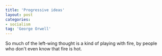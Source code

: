 ```yaml
---
title: 'Progressive ideas'
layout: post
categories:
- socialism
tag: 'George Orwell'
---
```


So much of the left-wing thought is a kind of playing with fire, by people who don't even know that fire is hot.